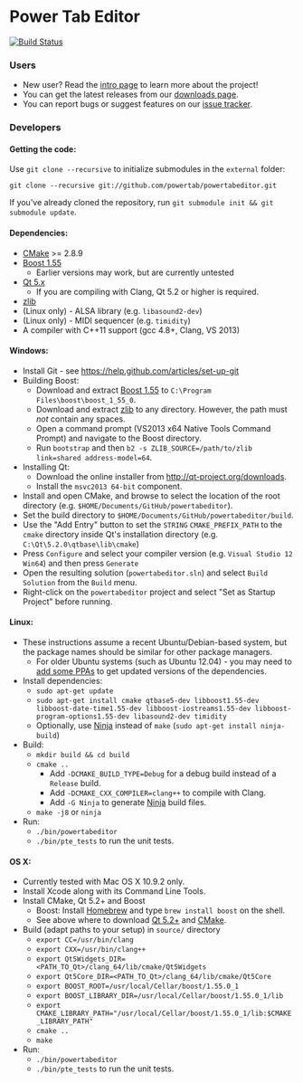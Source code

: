 # Power Tab Editor

[![Build Status](https://travis-ci.org/powertab/powertabeditor.svg?branch=master)](https://travis-ci.org/powertab/powertabeditor)

### Users
* New user? Read the [intro page](https://github.com/powertab/powertabeditor/wiki/Power-Tab-Editor-2.0,-Here-at-last!) to learn more about the project!
* You can get the latest releases from our [downloads page](https://github.com/powertab/powertabeditor/releases).
* You can report bugs or suggest features on our [issue tracker](https://github.com/powertab/powertabeditor/issues).

### Developers
#### Getting the code:

Use `git clone --recursive` to initialize submodules in the `external` folder:

`git clone --recursive git://github.com/powertab/powertabeditor.git`

If you've already cloned the repository, run `git submodule init && git submodule update`.

#### Dependencies:
* [CMake](http://www.cmake.org/) >= 2.8.9
* [Boost 1.55](http://www.boost.org/)
  * Earlier versions may work, but are currently untested
* [Qt 5.x](http://qt-project.org/)
  * If you are compiling with Clang, Qt 5.2 or higher is required.
* [zlib](http://www.zlib.net/)
* (Linux only) - ALSA library (e.g. `libasound2-dev`)
* (Linux only) - MIDI sequencer (e.g. `timidity`)
* A compiler with C++11 support (gcc 4.8+, Clang, VS 2013)

#### Windows:
* Install Git - see https://help.github.com/articles/set-up-git
* Building Boost:
  * Download and extract [Boost 1.55](http://www.boost.org/users/history/version_1_55_0.html) to `C:\Program Files\boost\boost_1_55_0`.
  * Download and extract [zlib](http://www.zlib.net/) to any directory. However, the path must *not* contain any spaces.
  * Open a command prompt (VS2013 x64 Native Tools Command Prompt) and navigate to the Boost directory.
  * Run `bootstrap` and then `b2 -s ZLIB_SOURCE=/path/to/zlib link=shared address-model=64`.
* Installing Qt:
  * Download the online installer from http://qt-project.org/downloads.
  * Install the `msvc2013 64-bit` component.
* Install and open CMake, and browse to select the location of the root directory (e.g. `$HOME/Documents/GitHub/powertabeditor`).
* Set the build directory to `$HOME/Documents/GitHub/powertabeditor/build`.
* Use the "Add Entry" button to set the `STRING` `CMAKE_PREFIX_PATH` to the `cmake` directory inside Qt's installation directory (e.g. `C:\Qt\5.2.0\qtbase\lib\cmake`)
* Press `Configure` and select your compiler version (e.g. `Visual Studio 12 Win64`) and then press `Generate`
* Open the resulting solution (`powertabeditor.sln`) and select `Build Solution` from the `Build` menu.
* Right-click on the `powertabeditor` project and select "Set as Startup Project" before running.

#### Linux:
* These instructions assume a recent Ubuntu/Debian-based system, but the package names should be similar for other package managers.
  * For older Ubuntu systems (such as Ubuntu 12.04) - you may need to [add some PPAs](https://github.com/powertab/powertabeditor/blob/master/.travis.yml) to get updated versions of the dependencies.
* Install dependencies:
  * `sudo apt-get update`
  * `sudo apt-get install cmake qtbase5-dev libboost1.55-dev libboost-date-time1.55-dev libboost-iostreams1.55-dev libboost-program-options1.55-dev libasound2-dev timidity`
  * Optionally, use [Ninja](http://martine.github.io/ninja/) instead of `make` (`sudo apt-get install ninja-build`)
* Build:
  * `mkdir build && cd build`
  * `cmake ..`
    * Add `-DCMAKE_BUILD_TYPE=Debug` for a debug build instead of a `Release` build.
    * Add `-DCMAKE_CXX_COMPILER=clang++` to compile with Clang.
    * Add `-G Ninja` to generate [Ninja](http://martine.github.io/ninja/) build files.
  * `make -j8` or `ninja`
* Run:
  * `./bin/powertabeditor`
  * `./bin/pte_tests` to run the unit tests.

#### OS X:
* Currently tested with Mac OS X 10.9.2 only.
* Install Xcode along with its Command Line Tools.
* Install CMake, Qt 5.2+ and Boost
  * Boost: Install [Homebrew](http://brew.sh/) and type `brew install boost` on the shell.
  * See above where to download [Qt 5.2+](http://qt-project.org/) and [CMake](http://www.cmake.org/).
* Build (adapt paths to your setup) in `source/` directory
  * `export CC=/usr/bin/clang`
  * `export CXX=/usr/bin/clang++`
  * `export Qt5Widgets_DIR=<PATH_TO_Qt>/clang_64/lib/cmake/Qt5Widgets`
  * `export Qt5Core_DIR=<PATH_TO_Qt>/clang_64/lib/cmake/Qt5Core`
  * `export BOOST_ROOT=/usr/local/Cellar/boost/1.55.0_1`
  * `export BOOST_LIBRARY_DIR=/usr/local/Cellar/boost/1.55.0_1/lib`
  * `export CMAKE_LIBRARY_PATH="/usr/local/Cellar/boost/1.55.0_1/lib:$CMAKE_LIBRARY_PATH"` 
  * `cmake ..`
  * `make`
* Run:
  * `./bin/powertabeditor`
  * `./bin/pte_tests` to run the unit tests.
  
